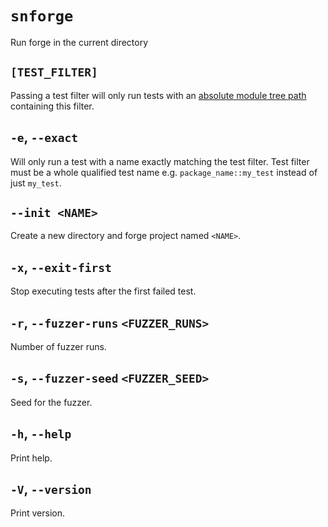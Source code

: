 # `snforge`

Run forge in the current directory

## `[TEST_FILTER]`

Passing a test filter will only run tests with an [absolute module tree path](https://book.cairo-lang.org/ch06-03-paths-for-referring-to-an-item-in-the-module-tree.html?highlight=path#paths-for-referring-to-an-item-in-the-module-tree)
containing this filter.

## `-e`, `--exact`

Will only run a test with a name exactly matching the test filter.
Test filter must be a whole qualified test name e.g. `package_name::my_test` instead of just `my_test`.

## `--init <NAME>`

 Create a new directory and forge project named `<NAME>`.

## `-x`, `--exit-first`

Stop executing tests after the first failed test.

## `-r`, `--fuzzer-runs` `<FUZZER_RUNS>`  

Number of fuzzer runs.

##  `-s`, `--fuzzer-seed` `<FUZZER_SEED>`  

Seed for the fuzzer.

## `-h`, `--help`
Print help.

## `-V`, `--version`

Print version.
